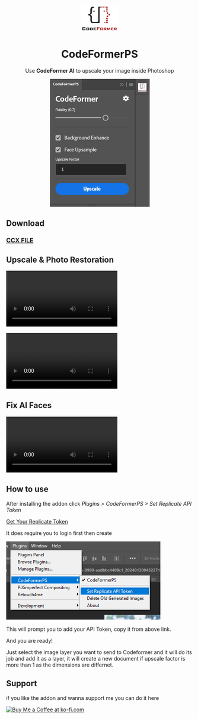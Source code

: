 <div align="center">
<img style="width: 100px;" src="icons/CodeFormer_logo.png" alt="logo">

# CodeFormerPS
Use **CodeFormer AI** to upscale your image inside Photoshop

<img src="images/codeformer-ui.png" alt="ui-example"/>
</div>


## Download
### [CCX FILE](CodeFormerPS.ccx)

## Upscale & Photo Restoration
<video controls src="https://raw.githubusercontent.com/Fus3n/code-former-ps/main/images/plugin-preview-2.mp4"></video>

<video controls src="https://raw.githubusercontent.com/Fus3n/code-former-ps/main/images/plugin-preview-3.mp4"></video>

## Fix AI Faces

<video controls src="https://raw.githubusercontent.com/Fus3n/code-former-ps/main/images/plugin-preview-1.mp4"></video>

## How to use

After installing the addon click *Plugins > CodeFormerPS > Set Replicate API Token*

[Get Your Replicate Token](https://replicate.com/account/api-tokens)

It does require you to login first then create 

<img src="images/instruction-1.png" alt="instruciton-1"/>

This will prompt you to add your API Token, copy it from above link.

And you are ready!

Just select the image layer you want to send to Codeformer and it will do its job and add it as a layer, it will create a new document if upscale factor is more than 1 as the dimensions are differnet.


## Support
if you like the addon and wanna support me you can do it here

<a href='https://ko-fi.com/A0A0ETK5O' target='_blank'><img height='36' style='border:0px;height:36px;' src='https://storage.ko-fi.com/cdn/kofi1.png?v=3' border='0' alt='Buy Me a Coffee at ko-fi.com' /></a>

